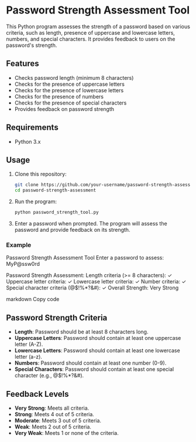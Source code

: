 # Password Strength Assessment Tool

This Python program assesses the strength of a password based on various criteria, such as length, presence of uppercase and lowercase letters, numbers, and special characters. It provides feedback to users on the password's strength.

## Features

- Checks password length (minimum 8 characters)
- Checks for the presence of uppercase letters
- Checks for the presence of lowercase letters
- Checks for the presence of numbers
- Checks for the presence of special characters
- Provides feedback on password strength

## Requirements

- Python 3.x

## Usage

1. Clone this repository:
    ```bash
    git clone https://github.com/your-username/password-strength-assessment.git
    cd password-strength-assessment
    ```

2. Run the program:
    ```bash
    python password_strength_tool.py
    ```

3. Enter a password when prompted. The program will assess the password and provide feedback on its strength.

### Example

Password Strength Assessment Tool
Enter a password to assess: MyP@ssw0rd

Password Strength Assessment:
Length criteria (>= 8 characters): ✓
Uppercase letter criteria: ✓
Lowercase letter criteria: ✓
Number criteria: ✓
Special character criteria (@$!%*?&#): ✓
Overall Strength: Very Strong

markdown
Copy code

## Password Strength Criteria

- **Length**: Password should be at least 8 characters long.
- **Uppercase Letters**: Password should contain at least one uppercase letter (A-Z).
- **Lowercase Letters**: Password should contain at least one lowercase letter (a-z).
- **Numbers**: Password should contain at least one number (0-9).
- **Special Characters**: Password should contain at least one special character (e.g., @$!%*?&#).

## Feedback Levels

- **Very Strong**: Meets all criteria.
- **Strong**: Meets 4 out of 5 criteria.
- **Moderate**: Meets 3 out of 5 criteria.
- **Weak**: Meets 2 out of 5 criteria.
- **Very Weak**: Meets 1 or none of the criteria.
